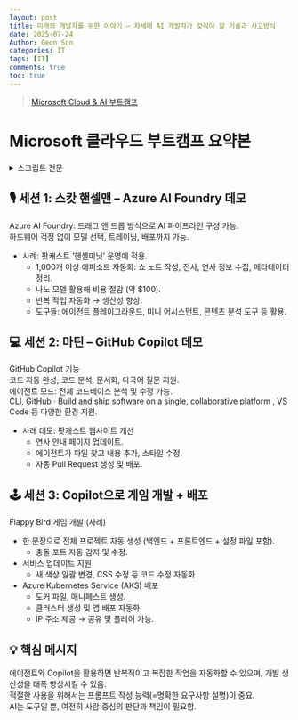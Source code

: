 ```yaml
---
layout: post
title: 미래의 개발자를 위한 이야기 – 차세대 AI 개발자가 갖춰야 할 기술과 사고방식
date: 2025-07-24
Author: Geon Son
categories: IT
tags: [IT]
comments: true
toc: true
---
```

>[Microsoft Cloud & AI 부트캠프](https://www.microsoft.com/ko-kr/cloudandaibootcamp/#msdynttrid=CUsVx4Dt4YF31VnX8uALGXqdzx3fKybnajeHF1wVDjk)

# Microsoft 클라우드 부트캠프 요약본


<details>
<summary>스크립트 전문</summary>

마이크로소프트 클라우드 부트캠프에 오신 여러분을 환영합니다. 저는 프리앙카이며, 디벨로퍼 인게이지먼트 고투마켓을 담당하고 있습니다. 질문이 있으신 경우 Q&A 버튼을 눌러주시고 질문을 남겨주세요. 리소스도 공유드릴 예정입니다.

빠르게 진행되는 데모 세션입니다. 첫 번째 데모는 스캇 핸셀맨님이 진행해주십니다. 애저 AI 파운드리에 관한 데모입니다.

안녕하세요. 저도 애저 AI 파운드리에 대해 이해하려 했는데, 처음엔 좀 어렵고 복잡했습니다. 저는 웹 전문가이기도 해서, 이 파운드리가 어떤 배경에서 어떤 소프트웨어와 연결되는지 고민해봤습니다.

스펙을 보면 에이전트, 모델, 컴파일러 스튜디오 같은 요소들이 있습니다. 왼쪽을 보면 IaaS가 있고, 이는 낮은 수준의 일을 처리합니다. 예를 들어 GPU를 활용해 모델을 트레이닝하는 거죠. 하지만 코딩 없이 드래그 앤 드롭으로 작업하고 싶을 때 애저 AI 파운드리는 '플랫폼으로서의 서비스'처럼 작동합니다. 애저 앱 서비스와 비슷한 개념으로, 하드웨어는 신경 쓰지 않아도 되고, SaaS보다는 조금 더 통제권이 있는 서비스입니다.

이 기능을 실제 문제에 적용해보았습니다. 제가 운영하는 ‘헨셀미닛’이라는 팟캐스트가 있는데, 20년간 총 1,001개의 에피소드를 진행했습니다. 전 세계 다양한 인사들을 모셨지만, 반복적이고 지루한 작업이 많았습니다. 예를 들어 연사를 섭외하고 정보를 정리하고, 에피소드를 편집하는 일이죠.

그래서 이런 지루한 작업들을 도와줄 수 있기를 바랐고, AI가 처리해주기를 원했습니다. 이른바 ‘3D’ 일들—어렵고, 지루하고, 반복적인 일들 말이죠. 비용도 절감하고 싶었고, 너무 큰 모델은 부담스러웠기 때문에 나노 모델을 선택했습니다. 1,000개의 에피소드를 트레이닝하는 데 약 100달러밖에 들지 않았습니다.

AI 파운드리에는 에이전트 플레이그라운드가 있어서, 쇼 노트를 작성하고 에피소드의 전사 기록도 확인할 수 있습니다. 각 주제의 언급 시간, 연사 인용 문구, 관련 리소스까지 자동으로 정리됩니다. 반복적이고 번거로운 작업을 자동화한 셈입니다.

또 미니 어시스턴트 기능으로 각각의 작업을 적절한 에이전트에게 할당할 수 있습니다. 20년간의 데이터를 활용해 스스로 질문에 답하거나, 과거의 에피소드를 분석할 수도 있죠. 예를 들어 “스캇이 AI에 대한 태도가 어떻게 변했는가?”라는 질문에 초기에는 회의적이었지만 최근에는 긍정적으로 바뀌었다는 분석을 보여줍니다.

이처럼 전사, 쇼 노트 작성, 콘텐츠 연결 등을 통해 팟캐스트 팩토리처럼 운영할 수 있게 되었습니다. 여러분도 자신이 가진 문제를 해결하기 위해 AI 팩토리를 만들어 보시길 바랍니다.

이제 발표를 프리앙카에게 넘기겠습니다.

다음 데모는 마틴 님이 진행하며, GitHub Copilot 활용 방법을 소개합니다.

Copilot은 Visual Studio Code에서 탭 키를 눌러 코드 제안을 받거나, 질문을 통해 기능 설명을 받을 수 있습니다. 예를 들어 웹사이트의 아키텍처를 설명해달라고 요청하면 관련 정보를 분석해줍니다. 다양한 언어로도 질문이 가능해, 예를 들어 만다린어로 질문하면 답변도 만다린어로 제공됩니다.

이제 최신 기능을 살펴보겠습니다. 예를 들어 Copilot의 에이전트 모드를 활성화하면 코드베이스를 분석하고 자동으로 변경을 제안하거나 수행합니다. 예를 들어 연사 안내 페이지에서 USB 헤드셋에 대한 정보가 빠져 있다면, Copilot이 해당 파일을 찾아 내용을 추가합니다. 전체 코드베이스에 대해 작업할 수 있으며, CSS 스타일링까지 적용해줍니다.

또한, GitHub에서 이슈가 발생했을 때 이를 Copilot에게 할당하면, Pull Request를 생성하고 변경 사항을 적용해줍니다. 작업 진행 상황도 실시간으로 확인할 수 있습니다.

Copilot은 코드 리뷰도 가능합니다. 코드 내 타이포나 버그를 감지하고 주석으로 안내합니다. 이러한 기능은 데브옵스 환경에서 특히 유용하며, 기존에 뒤처져 있던 개발 환경에도 쉽게 도입할 수 있습니다.

Copilot은 자동화된 기능을 제공하지만, 인간의 판단과 감독은 여전히 중요합니다. 따라서 보안, 품질, 윤리적 사용을 위한 프로세스도 함께 고려되어야 합니다.

마지막 데모는 Python으로 Flappy Bird 게임을 만드는 예시입니다. 간단한 한 문장 지시로 Copilot이 프로젝트 스캐폴딩을 수행하고, 백엔드, 프론트엔드, 설정 파일까지 모두 자동으로 생성합니다.

앱을 실행하려다 포트 충돌 문제가 발생하면 Copilot이 자동으로 포트를 변경해 문제를 해결합니다. 게임 내 새의 색상을 변경하거나 앱을 Azure Kubernetes Service에 배포하는 것도 Copilot이 모두 처리합니다. Docker 파일, YAML 매니페스트 생성, 클라우드 리소스 생성까지 자동으로 수행합니다.

이처럼 복잡한 과정을 단순한 지시만으로 해결할 수 있으며, 애플리케이션을 클라우드에 성공적으로 배포할 수 있습니다.

오늘 보여드린 데모는 다음 세 가지를 설명해주었습니다:

반복 작업 자동화 (AI Foundry)

코드 생성 및 수정 (GitHub Copilot)

클라우드 배포 자동화 (AKS 활용)

오늘 데모가 도움이 되셨기를 바랍니다. 관련 리소스는 채팅창을 통해 공유드리며, 피드백도 부탁드립니다. 더 많은 세션이 이번 주 준비되어 있으니 웹사이트를 방문해 확인해주시기 바랍니다. 감사합니다.
</details>

## 🎙️ 세션 1: 스캇 핸셀맨 – Azure AI Foundry 데모

Azure AI Foundry: 드래그 앤 드롭 방식으로 AI 파이프라인 구성 가능.  
하드웨어 걱정 없이 모델 선택, 트레이닝, 배포까지 가능.
  * 사례: 팟캐스트 ‘헨셀미닛’ 운영에 적용.
    * 1,000개 이상 에피소드 자동화: 쇼 노트 작성, 전사, 연사 정보 수집, 메타데이터 정리.
    * 나노 모델 활용해 비용 절감 (약 $100).
    * 반복 작업 자동화 → 생산성 향상.
    * 도구들: 에이전트 플레이그라운드, 미니 어시스턴트, 콘텐츠 분석 도구 등 활용.

## 💻 세션 2: 마틴 – GitHub Copilot 데모
GitHub Copilot 기능  
코드 자동 완성, 코드 분석, 문서화, 다국어 질문 지원.  
에이전트 모드: 전체 코드베이스 분석 및 수정 가능.  
CLI, GitHub · Build and ship software on a single, collaborative platform , VS Code 등 다양한 환경 지원.
 * 사례 데모: 팟캐스트 웹사이트 개선
   * 연사 안내 페이지 업데이트.
   * 에이전트가 파일 찾고 내용 추가, 스타일 수정.
   *  자동 Pull Request 생성 및 배포.

## 🕹️ 세션 3: Copilot으로 게임 개발 + 배포
Flappy Bird 게임 개발 (사례)
* 한 문장으로 전체 프로젝트 자동 생성 (백엔드 + 프론트엔드 + 설정 파일 포함).  
  * 충돌 포트 자동 감지 및 수정.
* 서비스 업데이트 지원
  * 새 색상 일괄 변경, CSS 수정 등 코드 수정 자동화
* Azure Kubernetes Service (AKS) 배포
  * 도커 파일, 매니페스트 생성.
  * 클러스터 생성 및 앱 배포 자동화. 
  * IP 주소 제공 → 공유 및 플레이 가능.

## 💡 핵심 메시지
에이전트와 Copilot을 활용하면 반복적이고 복잡한 작업을 자동화할 수 있으며, 개발 생산성을 대폭 향상시킬 수 있음.  
적절한 사용을 위해서는 프롬프트 작성 능력(=명확한 요구사항 설명)이 중요.  
AI는 도구일 뿐, 여전히 사람 중심의 판단과 책임이 필요함.


